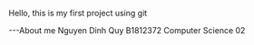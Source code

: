 Hello, this is my first project using git

---About me
Nguyen Dinh Quy
B1812372
Computer Science 02
